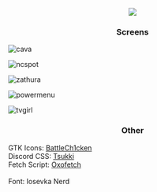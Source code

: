 <p align = "center"><img src=https://github.com/MujtabaAsim/dots/assets/62666332/cc547c62-a653-44ef-8ae6-fa95d5d3766d></p>

### <p align = "center"> Screens </p>

![cava](https://github.com/MujtabaAsim/dots/assets/62666332/a2283a04-c725-47a9-ba97-681a736127db)

![ncspot](https://github.com/MujtabaAsim/dots/assets/62666332/9891b383-894c-4814-a3a9-b124152ce911)

![zathura](https://github.com/MujtabaAsim/dots/assets/62666332/7c8e347b-2226-4754-bf47-14e0571f59c3)

![powermenu](https://github.com/MujtabaAsim/dots/assets/62666332/0523b252-63d8-4c51-a358-f0853a369ae9)

![tvgirl](https://github.com/MujtabaAsim/dots/assets/62666332/5c6ce587-bd89-48c2-baf2-a8de4e3bb700)


### <p align = "center"> Other </p>
GTK Icons:</b> [BattleCh1cken](https://github.com/BattleCh1cken/oxocarbon-papirus-folders) <br>
Discord CSS: [Tsukki](https://github.com/tsukki9696/oxocarbon-discord) <br>
Fetch Script: [Oxofetch](https://github.com/MujtabaAsim/FetchScripts/tree/main/oxofetch) <br>  
Font: Iosevka Nerd<br><br>
